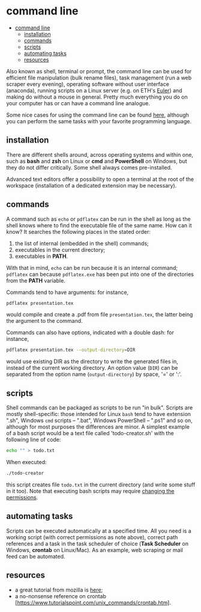 # command line

- [command line](#command-line)
  - [installation](#installation)
  - [commands](#commands)
  - [scripts](#scripts)
  - [automating tasks](#automating-tasks)
  - [resources](#resources)

Also known as shell, terminal or prompt, the command line can be used for efficient file manipulation (bulk rename files), task management (run a web scraper every evening), operating software without user interface (anaconda), running scripts on a Linux server (e.g. on ETH's [Euler](https://scicomp.ethz.ch/wiki/Scientific_computing_services)) and making do without a mouse in general. Pretty much everything you do on your computer has or can have a command line analogue.

Some nice cases for using the command line can be found [here](https://www.nature.com/articles/d41586-021-00263-0), although you can perform the same tasks with your favorite programming language.

## installation

There are different shells around, across operating systems and within one, such as **bash** and **zsh** on Linux or **cmd** and **PowerShell** on Windows, but they do not differ critically. Some shell always comes pre-installed.

Advanced text editors offer a possibility to open a terminal at the root of the workspace (installation of a dedicated extension may be necessary).

## commands

A command such as `echo` or `pdflatex` can be run in the shell as long as the shell knows where to find the executable file of the same name. How can it know? It searches the following places in the stated order:

1. the list of internal (embedded in the shell) commands;
2. executables in the current directory;
3. executables in **PATH**.

With that in mind, `echo` can be run because it is an internal command; `pdflatex` can because `pdflatex.exe` has been put into one of the directories from the **PATH** variable.

Commands tend to have arguments: for instance,

```bash
pdflatex presentation.tex
```

would compile and create a .pdf from file `presentation.tex`, the latter being the argument to the command.

Commands can also have options, indicated with a double dash: for instance,

```bash
pdflatex presentation.tex --output-directory=DIR
```

would use existing DIR as the directory to write the generated files in, instead of the current working directory. An option value (`DIR`) can be separated from the option name (`output-directory`) by space, '=' or ':'.

## scripts

Shell commands can be packaged as scripts to be run "in bulk". Scripts are mostly shell-specific: those intended for Linux `bash` tend to have extension ".sh", Windows `cmd` scripts &ndash; ".bat", Windows PowerShell &ndash; ".ps1" and so on, although for most purposes the differences are minor. A simplest example of a bash script would be a text file called 'todo-creator.sh' with the following line of code:

```bash
echo "" > todo.txt
```

When executed:

```bash
./todo-creator
```

this script creates file `todo.txt` in the current directory (and write some stuff in it too). Note that executing bash scripts may require [changing the permissions](https://www.redhat.com/sysadmin/introduction-chmod).

## automating tasks

Scripts can be executed automatically at a specified time. All you need is a working script (with correct permissions as note above), correct path references and a task in the task scheduler of choice (**Task Scheduler** on Windows, **crontab** on Linux/Mac). As an example, web scraping or mail feed can be automated.

## resources

- a great tutorial from mozilla is [here](https://developer.mozilla.org/en-US/docs/Learn/Tools_and_testing/Understanding_client-side_tools/Command_line);
- a no-nonsense reference on crontab [https://www.tutorialspoint.com/unix_commands/crontab.htm].
